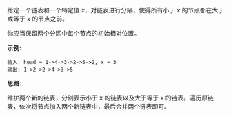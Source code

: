 给定一个链表和一个特定值 *x*，对链表进行分隔，使得所有小于 *x* 的节点都在大于或等于 *x* 的节点之前。

你应当保留两个分区中每个节点的初始相对位置。

**示例:**

```
输入: head = 1->4->3->2->5->2, x = 3
输出: 1->2->2->4->3->5
```

**思路:**

维护两个新的链表，分别表示小于 x 的链表以及大于等于 x 的链表。遍历原链表，依次将节点加入两个新链表中，最后合并两个链表即可。
